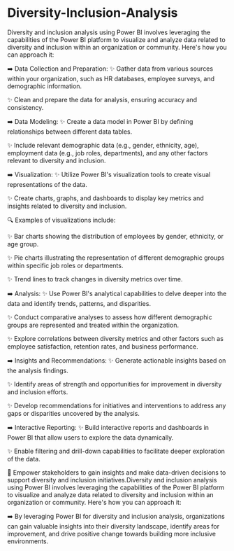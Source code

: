 # Diversity-Inclusion-Analysis

Diversity and inclusion analysis using Power BI involves leveraging the capabilities of the Power BI platform to visualize and analyze data related to diversity and inclusion within an organization or community. Here's how you can approach it:

➡️ Data Collection and Preparation:
✨ Gather data from various sources within your organization, such as HR databases, employee surveys, and demographic information.

✨ Clean and prepare the data for analysis, ensuring accuracy and consistency.

➡️ Data Modeling:
✨ Create a data model in Power BI by defining relationships between different data tables.

✨ Include relevant demographic data (e.g., gender, ethnicity, age), employment data (e.g., job roles, departments), and any other factors relevant to diversity and inclusion.

➡️ Visualization:
✨ Utilize Power BI's visualization tools to create visual representations of the data.

✨ Create charts, graphs, and dashboards to display key metrics and insights related to diversity and inclusion.

  🔍 Examples of visualizations include:
  
✨ Bar charts showing the distribution of employees by gender, ethnicity, or age group.

✨ Pie charts illustrating the representation of different demographic groups within specific job roles or departments.

✨ Trend lines to track changes in diversity metrics over time.

➡️ Analysis:
✨ Use Power BI's analytical capabilities to delve deeper into the data and identify trends, patterns, and disparities.

✨ Conduct comparative analyses to assess how different demographic groups are represented and treated within the organization.

✨ Explore correlations between diversity metrics and other factors such as employee satisfaction, retention rates, and business performance.

➡️ Insights and Recommendations:
✨ Generate actionable insights based on the analysis findings.

✨ Identify areas of strength and opportunities for improvement in diversity and inclusion efforts.

✨ Develop recommendations for initiatives and interventions to address any gaps or disparities uncovered by the analysis.

➡️ Interactive Reporting:
✨ Build interactive reports and dashboards in Power BI that allow users to explore the data dynamically.

✨ Enable filtering and drill-down capabilities to facilitate deeper exploration of the data.

🤝 Empower stakeholders to gain insights and make data-driven decisions to support diversity and inclusion initiatives.Diversity and inclusion analysis using Power BI involves leveraging the capabilities of the Power BI platform to visualize and analyze data related to diversity and inclusion within an organization or community. Here's how you can approach it: 

➡️ By leveraging Power BI for diversity and inclusion analysis, organizations can gain valuable insights into their diversity landscape, identify areas for improvement, and drive positive change towards building more inclusive environments.

